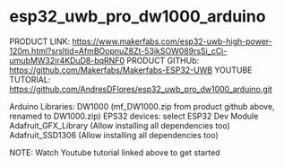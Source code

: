 # esp32_uwb_pro_dw1000_arduino

PRODUCT LINK: https://www.makerfabs.com/esp32-uwb-high-power-120m.html?srsltid=AfmBOopnuZ8Zt-53ikSOW089rsSi_cCi-umubMW32ir4KDuD8-bqRNF0
PRODUCT GITHUb: https://github.com/Makerfabs/Makerfabs-ESP32-UWB
YOUTUBE TUTORIAL: https://github.com/AndresDFlores/esp32_uwb_pro_dw1000_arduino.git

Arduino Libraries:
    DW1000 (mf_DW1000.zip from product github above, renamed to DW1000.zip)
    EPS32 devices: select ESP32 Dev Module
    Adafruit_GFX_Library (Allow installing all dependencies too)
    Adafruit_SSD1306 (Allow installing all dependencies too)

NOTE:  Watch Youtube tutorial linked above to get started